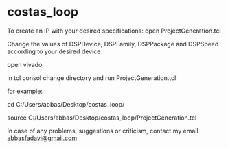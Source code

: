 # costas_loop

To create an IP with your desired specifications: open ProjectGeneration.tcl

Change the values of DSPDevice, DSPFamily, DSPPackage and DSPSpeed according to your desired device

open vivado

in tcl consol change directory and run ProjectGeneration.tcl

for example:

cd C:/Users/abbas/Desktop/costas_loop/

source C:/Users/abbas/Desktop/costas_loop/ProjectGeneration.tcl

In case of any problems, suggestions or criticism, contact my email abbasfadavi@gmail.com
